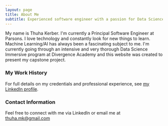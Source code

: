 ```yaml
---
layout: page
title: About Me
subtitle: Experienced software engineer with a passion for Data Science and Machine Learning
---
```


My name is Thuha Kerber. I'm currently a Principal Software Engineer at Parsons. I love technology and constantly look for new things to learn. Machine Learning/AI has always been a fascinating subject to me. I'm currently going through an intensive and very thorough Data Science Immersive program at Divergence Academy and this website was created to present my capstone project.

### My Work History

For full details on my credentials and professional experience, see [my LinkedIn profile](https://www.linkedin.com/in/thuhanguyenkerber).

### Contact Information

Feel free to connect with me via LinkedIn or email me at [thuha.mk@gmail.com](mailto:thuha.mk@gmail.com)
